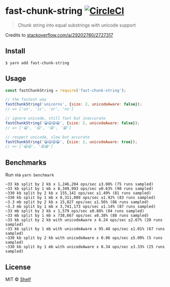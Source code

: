 # fast-chunk-string [![CircleCI](https://img.shields.io/circleci/project/shelfio/vladgolubev/fast-chunk-string.svg)](https://circleci.com/gh/vladgolubev/fast-chunk-string)

> Chunk string into equal substrings with unicode support

Credits to [stackoverflow.com/a/29202760/2727317](https://stackoverflow.com/a/29202760/2727317)

## Install

```
$ yarn add fast-chunk-string
```

## Usage

```js
const fastChunkString = require('fast-chunk-string');

// the fastest way
fastChunkString('unicorns', {size: 2, unicodeAware: false});
// => ['un', 'ic', 'or', 'ns']

// ignore unicode, still fast but inaccurate
fastChunkString('😀😃😄😁', {size: 2, unicodeAware: false});
// => ['😀', '😃', '😄', '😁']

// respect unicode, slow but accurate
fastChunkString('😀😃😄😁', {size: 2, unicodeAware: true});
// => ['😀😃', '😄😁']
```

## Benchmarks

Run via `yarn benchmark`

```
~33 kb split by 2 kb x 1,246,204 ops/sec ±3.08% (75 runs sampled)
~33 kb split by 1 mb x 8,349,993 ops/sec ±0.63% (90 runs sampled)
~330 kb split by 2 kb x 155,141 ops/sec ±1.49% (81 runs sampled)
~330 kb split by 1 mb x 8,311,089 ops/sec ±1.92% (83 runs sampled)
~3.3 mb split by 2 kb x 15,827 ops/sec ±1.56% (86 runs sampled)
~3.3 mb split by 1 mb x 3,741,173 ops/sec ±1.14% (87 runs sampled)
~33 mb split by 2 kb x 1,579 ops/sec ±0.88% (84 runs sampled)
~33 mb split by 1 mb x 738,667 ops/sec ±0.38% (88 runs sampled)
~33 kb split by 2 kb with unicodeAware x 6.24 ops/sec ±2.67% (20 runs sampled)
~33 kb split by 1 mb with unicodeAware x 95.48 ops/sec ±1.01% (67 runs sampled)
~330 kb split by 2 kb with unicodeAware x 0.06 ops/sec ±5.09% (5 runs sampled)
~330 kb split by 1 mb with unicodeAware x 8.34 ops/sec ±3.33% (25 runs sampled)
```

## License

MIT © [Shelf](https://shelf.io)
